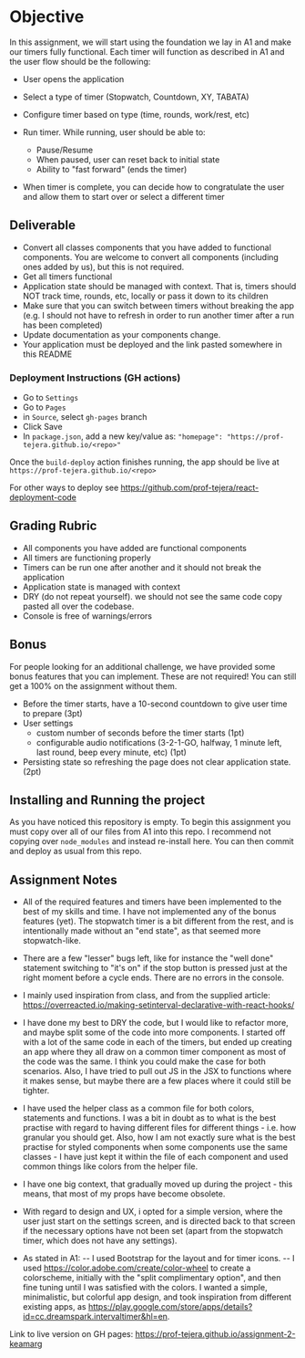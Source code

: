 # Objective

In this assignment, we will start using the foundation we lay in A1 and make our timers fully functional. Each timer will function as described in A1 and the user flow should be the following:

- User opens the application
- Select a type of timer (Stopwatch, Countdown, XY, TABATA)

- Configure timer based on type (time, rounds, work/rest, etc)

- Run timer. While running, user should be able to:

  - Pause/Resume
  - When paused, user can reset back to initial state
  - Ability to "fast forward" (ends the timer)

- When timer is complete, you can decide how to congratulate the user and allow them to start over or select a different timer

## Deliverable

- Convert all classes components that you have added to functional components. You are welcome to convert all components (including ones added by us), but this is not required.
- Get all timers functional
- Application state should be managed with context. That is, timers should NOT track time, rounds, etc, locally or pass it down to its children
- Make sure that you can switch between timers without breaking the app (e.g. I should not have to refresh in order to run another timer after a run has been completed)
- Update documentation as your components change.
- Your application must be deployed and the link pasted somewhere in this README

### Deployment Instructions (GH actions)

- Go to `Settings`
- Go to `Pages`
- in `Source`, select `gh-pages` branch
- Click Save
- In `package.json`, add a new key/value as: `"homepage": "https://prof-tejera.github.io/<repo>"`

Once the `build-deploy` action finishes running, the app should be live
at `https://prof-tejera.github.io/<repo>`

For other ways to deploy see https://github.com/prof-tejera/react-deployment-code

## Grading Rubric

- All components you have added are functional components
- All timers are functioning properly
- Timers can be run one after another and it should not break the application
- Application state is managed with context
- DRY (do not repeat yourself). we should not see the same code copy pasted all over the codebase.
- Console is free of warnings/errors

## Bonus

For people looking for an additional challenge, we have provided some bonus features that you can implement. These are not required! You can still get a 100% on the assignment without them.

- Before the timer starts, have a 10-second countdown to give user time to prepare (3pt)
- User settings
  - custom number of seconds before the timer starts (1pt)
  - configurable audio notifications (3-2-1-GO, halfway, 1 minute left, last round, beep every minute, etc) (1pt)
- Persisting state so refreshing the page does not clear application state. (2pt)

## Installing and Running the project

As you have noticed this repository is empty. To begin this assignment you must copy over all of our files from A1 into this repo. I recommend not copying over `node_modules` and instead re-install here. You can then commit and deploy as usual from this repo.

## Assignment Notes

- All of the required features and timers have been implemented to the best of my skills and time. I have not implemented any of the bonus features (yet). The stopwatch timer is a bit different from the rest, and is intentionally made without an "end state", as that seemed more stopwatch-like.
- There are a few "lesser" bugs left, like for instance the "well done" statement switching to "it's on" if the stop button is pressed just at the right moment before a cycle ends. There are no errors in the console.
- I mainly used inspiration from class, and from the supplied article: https://overreacted.io/making-setinterval-declarative-with-react-hooks/
- I have done my best to DRY the code, but I would like to refactor more, and maybe split some of the code into more components. I started off with a lot of the same code in each of the timers, but ended up creating an app where they all draw on a common timer component as most of the code was the same. I think you could make the case for both scenarios. Also, I have tried to pull out JS in the JSX to functions where it makes sense, but maybe there are a few places where it could still be tighter.
- I have used the helper class as a common file for both colors, statements and functions. I was a bit in doubt as to what is the best practise with regard to having different files for different things - i.e. how granular you should get. Also, how I am not exactly sure what is the best practise for styled components when some components use the same classes - I have just kept it within the file of each component and used common things like colors from the helper file.
- I have one big context, that gradually moved up during the project - this means, that most of my props have become obsolete.
- With regard to design and UX, i opted for a simple version, where the user just start on the settings screen, and is directed back to that screen if the necessary options have not been set (apart from the stopwatch timer, which does not have any settings).

- As stated in A1:
  -- I used Bootstrap for the layout and for timer icons.
  -- I used https://color.adobe.com/create/color-wheel to create a colorscheme, initially with the "split complimentary option", and then fine tuning until I was satisfied with the colors. I wanted a simple, minimalistic, but colorful app design, and took inspiration from different existing apps, as https://play.google.com/store/apps/details?id=cc.dreamspark.intervaltimer&hl=en.

Link to live version on GH pages: https://prof-tejera.github.io/assignment-2-keamarg
